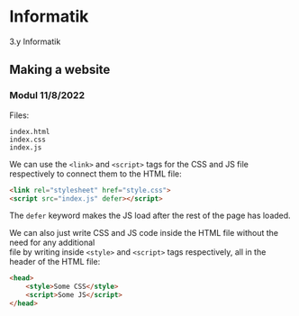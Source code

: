 # Informatik

3.y Informatik  

## Making a website

### Modul 11/8/2022

Files:

```text
index.html
index.css
index.js
```

We can use the `<link>` and `<script>` tags for the CSS and JS file respectively to connect them
to the HTML file:

```html
<link rel="stylesheet" href="style.css">
<script src="index.js" defer></script>
```

The `defer` keyword makes the JS load after the rest of the page has loaded.

We can also just write CSS and JS code inside the HTML file without the need for any additional  
file by writing inside `<style>` and `<script>` tags respectively, all in the header of the HTML file:

```html
<head>
    <style>Some CSS</style>
    <script>Some JS</script>
</head>
```
